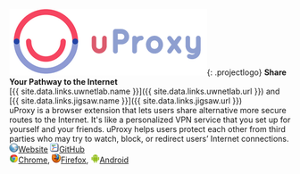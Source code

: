 ![uProxy](/img/projects/uproxy.png){: .projectlogo}
**Share Your Pathway to the Internet**  
[{{ site.data.links.uwnetlab.name }}]({{ site.data.links.uwnetlab.url }}) and
[{{ site.data.links.jigsaw.name }}]({{ site.data.links.jigsaw.url }})  
uProxy is a browser extension that lets users share alternative more secure routes to the Internet. It's like a personalized VPN service that you set up for yourself and your friends. uProxy helps users protect each other from third parties who may try to watch, block, or redirect users’ Internet connections.   
[![](/img/ico/website.png)Website](https://www.uproxy.org)
[![](/img/ico/code.png)GitHub](https://github.com/uProxy/uproxy)    
[![](/img/ico/chrome.png)Chrome](https://chrome.google.com/webstore/detail/uproxy-part-1-of-2/pjpcdnccaekokkkeheolmpkfifcbibnj),
[![](/img/ico/firefox.png)Firefox](https://addons.mozilla.org/en-US/firefox/addon/uproxy-firefox),
[![](/img/ico/android.png)Android](https://play.google.com/store/apps/details?id=org.uproxy.uProxy)   
